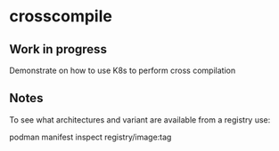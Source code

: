# crosscompile

## Work in progress

Demonstrate on how to use K8s to perform cross compilation

## Notes

To see what architectures and variant are available from a registry use:

podman manifest inspect registry/image:tag
